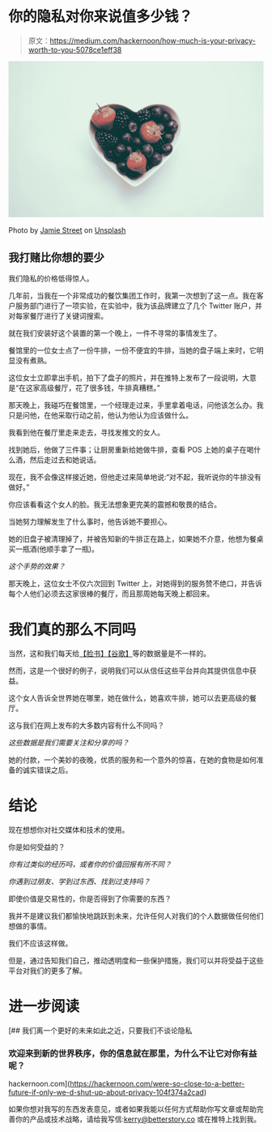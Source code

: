 # 你的隐私对你来说值多少钱？

> 原文：<https://medium.com/hackernoon/how-much-is-your-privacy-worth-to-you-5078ce1eff38>

![](img/4e3b8e9ace2ed82f560cf9d5e0d3d8f1.png)

Photo by [Jamie Street](https://unsplash.com/@jamie452?utm_source=medium&utm_medium=referral) on [Unsplash](https://unsplash.com?utm_source=medium&utm_medium=referral)

## 我打赌比你想的要少

我们隐私的价格低得惊人。

几年前，当我在一个非常成功的餐饮集团工作时，我第一次想到了这一点。我在客户服务部门进行了一项实验，在实验中，我为该品牌建立了几个 Twitter 账户，并对每家餐厅进行了关键词搜索。

就在我们安装好这个装置的第一个晚上，一件不寻常的事情发生了。

餐馆里的一位女士点了一份牛排，一份不便宜的牛排，当她的盘子端上来时，它明显没有煮熟。

这位女士立即拿出手机，拍下了盘子的照片，并在推特上发布了一段说明，大意是“在这家高级餐厅，花了很多钱，牛排真糟糕。”

那天晚上，我碰巧在餐馆里，一个经理走过来，手里拿着电话，问他该怎么办。我只是问他，在他采取行动之前，他认为他认为应该做什么。

我看到他在餐厅里走来走去，寻找发推文的女人。

找到她后，他做了三件事；让厨房重新给她做牛排，查看 POS 上她的桌子在喝什么酒，然后走过去和她说话。

现在，我不会像这样接近她，但他走过来简单地说:“对不起，我听说你的牛排没有做好。”

你应该看看这个女人的脸。我无法想象更完美的震撼和敬畏的结合。

当她努力理解发生了什么事时，他告诉她不要担心。

她的旧盘子被清理掉了，并被告知新的牛排正在路上，如果她不介意，他想为餐桌买一瓶酒(他顺手拿了一瓶)。

*这个手势的效果？*

那天晚上，这位女士不仅六次回到 Twitter 上，对她得到的服务赞不绝口，并告诉每个人他们必须去这家很棒的餐厅，而且那周她每天晚上都回来。

# 我们真的那么不同吗

当然，这和我们每天给[【脸书】](https://hackernoon.com/tagged/facebook)[【谷歌】](https://hackernoon.com/tagged/google)等的数据量是不一样的。

然而，这是一个很好的例子，说明我们可以从信任这些平台并向其提供信息中获益。

这个女人告诉全世界她在哪里，她在做什么，她喜欢牛排，她可以去更高级的餐厅。

这与我们在网上发布的大多数内容有什么不同吗？

*这些数据是我们需要关注和分享的吗？*

她的付款，一个美妙的夜晚，优质的服务和一个意外的惊喜，在她的食物是如何准备的诚实错误之后。

# 结论

现在想想你对社交媒体和技术的使用。

你是如何受益的？

*你有过类似的经历吗，或者你的价值回报有所不同？*

*你遇到过朋友、学到过东西、找到过支持吗？*

即使价值是交易性的，你是否得到了你需要的东西？

我并不是建议我们都愉快地跳跃到未来，允许任何人对我们的个人数据做任何他们想做的事情。

我们不应该这样做。

但是，通过告知我们自己，推动透明度和一些保护措施，我们可以并将受益于这些平台对我们的更多了解。

# 进一步阅读

[](https://hackernoon.com/were-so-close-to-a-better-future-if-only-we-d-shut-up-about-privacy-104f374a2cad) [## 我们离一个更好的未来如此之近，只要我们不谈论隐私

### 欢迎来到新的世界秩序，你的信息就在那里，为什么不让它对你有益呢？

hackernoon.com](https://hackernoon.com/were-so-close-to-a-better-future-if-only-we-d-shut-up-about-privacy-104f374a2cad) 

如果你想对我写的东西发表意见，或者如果我能以任何方式帮助你写文章或帮助完善你的产品或技术战略，请给我写信:kerry@betterstory.co 或在推特上找到我。
